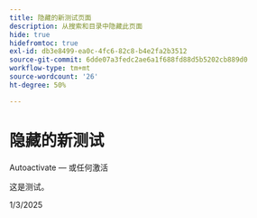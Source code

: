 ```yaml
---
title: 隐藏的新测试页面
description: 从搜索和目录中隐藏此页面
hide: true
hidefromtoc: true
exl-id: db3e8499-ea0c-4fc6-82c8-b4e2fa2b3512
source-git-commit: 6dde07a3fedc2ae6a1f688fd88d5b5202cb889d0
workflow-type: tm+mt
source-wordcount: '26'
ht-degree: 50%

---
```


# 隐藏的新测试

Autoactivate — 或任何激活

这是测试。

1/3/2025
